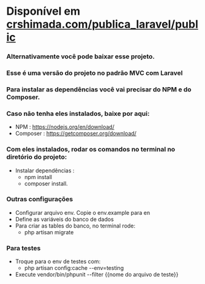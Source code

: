 # Disponível em [crshimada.com/publica_laravel/public](https://crshimada.com/publica_laravel/public)
### Alternativamente você pode baixar esse projeto.

### Esse é uma versão do projeto no padrão MVC com Laravel

### Para instalar as dependências você vai precisar do NPM e do Composer.
### Caso não tenha eles instalados, baixe por aqui: 
- NPM : https://nodejs.org/en/download/
- Composer : https://getcomposer.org/download/

### Com eles instalados, rodar os comandos no terminal no diretório do projeto:

- Instalar dependências :
    - npm install
    - composer install.

### Outras configurações

- Configurar arquivo env. Copie o env.example para en
- Define as variáveis do banco de dados
- Para criar as tables do banco, no terminal rode:
    - php artisan migrate

### Para testes

- Troque para o env de testes com:
    - php artisan config:cache --env=testing
- Execute vendor/bin/phpunit --filter {{nome do arquivo de teste}}
